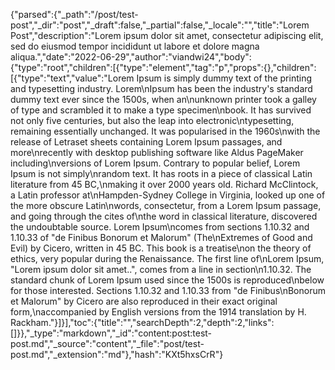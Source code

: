 {"parsed":{"_path":"/post/test-post","_dir":"post","_draft":false,"_partial":false,"_locale":"","title":"Lorem Post","description":"Lorem ipsum dolor sit amet, consectetur adipiscing elit, sed do eiusmod tempor incididunt ut labore et dolore magna aliqua.","date":"2022-06-29","author":"viandwi24","body":{"type":"root","children":[{"type":"element","tag":"p","props":{},"children":[{"type":"text","value":"Lorem Ipsum is simply dummy text of the printing and typesetting industry. Lorem\nIpsum has been the industry's standard dummy text ever since the 1500s, when an\nunknown printer took a galley of type and scrambled it to make a type specimen\nbook. It has survived not only five centuries, but also the leap into electronic\ntypesetting, remaining essentially unchanged. It was popularised in the 1960s\nwith the release of Letraset sheets containing Lorem Ipsum passages, and more\nrecently with desktop publishing software like Aldus PageMaker including\nversions of Lorem Ipsum. Contrary to popular belief, Lorem Ipsum is not simply\nrandom text. It has roots in a piece of classical Latin literature from 45 BC,\nmaking it over 2000 years old. Richard McClintock, a Latin professor at\nHampden-Sydney College in Virginia, looked up one of the more obscure Latin\nwords, consectetur, from a Lorem Ipsum passage, and going through the cites of\nthe word in classical literature, discovered the undoubtable source. Lorem Ipsum\ncomes from sections 1.10.32 and 1.10.33 of \"de Finibus Bonorum et Malorum\" (The\nExtremes of Good and Evil) by Cicero, written in 45 BC. This book is a treatise\non the theory of ethics, very popular during the Renaissance. The first line of\nLorem Ipsum, \"Lorem ipsum dolor sit amet..\", comes from a line in section\n1.10.32. The standard chunk of Lorem Ipsum used since the 1500s is reproduced\nbelow for those interested. Sections 1.10.32 and 1.10.33 from \"de Finibus\nBonorum et Malorum\" by Cicero are also reproduced in their exact original form,\naccompanied by English versions from the 1914 translation by H. Rackham."}]}],"toc":{"title":"","searchDepth":2,"depth":2,"links":[]}},"_type":"markdown","_id":"content:post:test-post.md","_source":"content","_file":"post/test-post.md","_extension":"md"},"hash":"KXt5hxsCrR"}